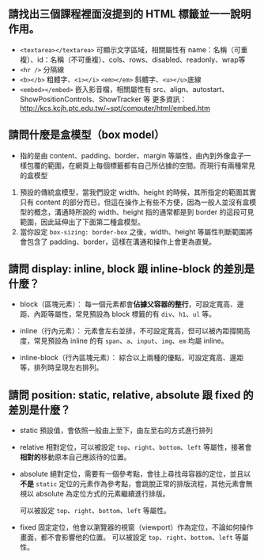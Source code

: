 ## 請找出三個課程裡面沒提到的 HTML 標籤並一一說明作用。
- `<textarea></textarea>`
  可顯示文字區域，相關屬性有 name：名稱（可重複）、id：名稱（不可重複）、cols、rows、disabled、readonly、wrap等
- `<hr />` 分隔線
- `<b></b>` 粗體字、`<i></i>` `<em></em>` 斜體字、`<u></u>`底線
- `<embed></embed>` 嵌入影音檔，相關屬性有 src、align、autostart、ShowPositionControls、ShowTracker 等
  更多資訊：http://kcs.kcjh.ptc.edu.tw/~spt/computer/html/embed.htm


## 請問什麼是盒模型（box model）
- 指的是由 content、padding、border、margin 等屬性，由內到外像盒子一樣包覆的範圍，在網頁上每個標籤都有自己所佔據的空間。而現行有兩種常見的盒模型
1. 預設的傳統盒模型，當我們設定 width、height 的時候，其所指定的範圍其實只有 content 的部分而已，但這在操作上有些不方便，因為一般人並沒有盒模型的概念，溝通時所說的 width、height 指的通常都是到 border 的這段可見範圍，因此延伸出了下面第二種盒模型。
2. 當你設定 `box-sizing: border-box` 之後，width、height 等屬性判斷範圍將會包含了 padding、border，這樣在溝通和操作上會更為直覺。

## 請問 display: inline, block 跟 inline-block 的差別是什麼？
- block（區塊元素）：
  每一個元素都會**佔據父容器的整行**，可設定寬高、邊距、內距等屬性，常見預設為 block 標籤的有 `div`、`h1`、`ul` 等。

- inline（行內元素）：
  元素會左右並排，不可設定寬高，但可以被內距撐開高度，常見預設為 inline 的有 `span`、`a`、`input`、`img`、`em` 均屬 inline。

- inline-block（行內區塊元素）：
  綜合以上兩種的優點，可設定寬高、邊距等，排列時呈現左右排列。

## 請問 position: static, relative, absolute 跟 fixed 的差別是什麼？
- static
  預設值，會依照一般由上至下，由左至右的方式進行排列

- relative
  相對定位，可以被設定 `top`、`right`、`bottom`、`left` 等屬性，接著會**相對的**移動原本自己應該待的位置。

- absolute
  絕對定位，需要有一個參考點，會往上尋找母容器的定位，並且以**不是** `static` 定位的元素作為參考點，會跳脫正常的排版流程，其他元素會無視以 absolute 為定位方式的元素繼續進行排版。

  可以被設定 `top`、`right`、`bottom`、`left` 等屬性。


- fixed
  固定定位，他會以瀏覽器的視窗（viewport）作為定位，不論如何操作畫面，都不會影響他的位置。
  可以被設定 `top`、`right`、`bottom`、`left` 等屬性。